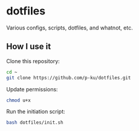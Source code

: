 # dotfiles

Various configs, scripts, dotfiles, and whatnot, etc.

## How I use it
Clone this repository:
```bash
cd ~
git clone https://github.com/p-ku/dotfiles.git
```
Update permissions:
```bash
chmod u+x
```
Run the initiation script:
```bash
bash dotfiles/init.sh
```
